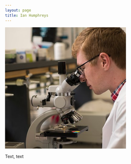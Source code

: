 ```yaml
---
layout: page
title: Ian Humphreys
---
```

<div class="container">
  <img class="mx-auto d-block mb-2 img-fluid rounded-circle" src="/images/ian_microscope3.jpg" style="max-width: 500px">
  <p>
    Text, text
  </p>
</div>
